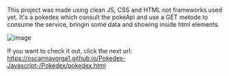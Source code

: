 This project was made using clean JS, CSS and HTML not frameworks used yet. It's a pokedex which consult the pokeApi and use
a GET metode to consume the service, bringin some data and showing inside html elements.

![image](https://user-images.githubusercontent.com/99151967/159630021-bf95714c-3e72-438c-82d2-4b73f09ef4e4.png)


If you want to check it out, click the next url: https://oscarmayorga1.github.io/Pokedex-Javascript-/Pokedex/pokedex.html
